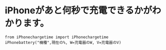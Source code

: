 # iPhoneがあと何秒で充電できるかがわかります。
```
from iPhonechargetime import iPhonechargetime
iPhonebattery("機種",現在の%, W=充電器のW, V=充電器のV)
```